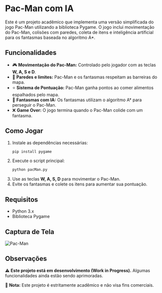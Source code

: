 # Pac-Man com IA

Este é um projeto acadêmico que implementa uma versão simplificada do jogo Pac-Man utilizando a biblioteca Pygame. O jogo inclui movimentação do Pac-Man, colisões com paredes, coleta de itens e inteligência artificial para os fantasmas baseada no algoritmo A*.

## Funcionalidades

- 🎮 **Movimentação do Pac-Man:** Controlado pelo jogador com as teclas **W, A, S e D**.
- 🧱 **Paredes e limites:** Pac-Man e os fantasmas respeitam as barreiras do mapa.
- ⭐ **Sistema de Pontuação:** Pac-Man ganha pontos ao comer alimentos espalhados pelo mapa.
- 👻 **Fantasmas com IA:** Os fantasmas utilizam o algoritmo A* para perseguir o Pac-Man.
- ❌ **Game Over:** O jogo termina quando o Pac-Man colide com um fantasma.

## Como Jogar

1. Instale as dependências necessárias:
   ```sh
   pip install pygame
   ```
2. Execute o script principal:
   ```sh
   python pacMan.py
   ```
3. Use as teclas **W, A, S, D** para movimentar o Pac-Man.
4. Evite os fantasmas e colete os itens para aumentar sua pontuação.

## Requisitos

- Python 3.x
- Biblioteca Pygame

## Captura de Tela

![Pac-Man](caminho/para/imagem.png)

## Observações

⚠️ **Este projeto está em desenvolvimento (Work in Progress).** Algumas funcionalidades ainda estão sendo aprimoradas.

📌 **Nota:** Este projeto é estritamente acadêmico e não visa fins comerciais.

